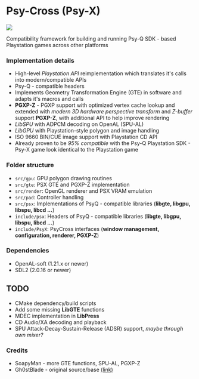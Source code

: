 # Psy-Cross (Psy-X)
![](https://i.ibb.co/PFNnw4G/PsyCross.jpg)

Compatibility framework for building and running Psy-Q SDK - based Playstation games across other platforms

### Implementation details
- High-level *Playstation API* reimplementation which translates it's calls into modern/compatible APIs
- Psy-Q - compatible headers
- Implements Geometry Transformation Engine (GTE) in software and adapts it's macros and calls
- **PGXP-Z** - PGXP support with optimized vertex cache lookup and extended with *modern 3D hardware perspective transform* and *Z-buffer* support **PGXP-Z**, with additional API to help improve rendering
- *LibSPU* with ADPCM decoding on OpenAL (SPU-AL)
- *LibGPU* with Playstation-style polygon and image handling
- ISO 9660 BIN/CUE image support with Playstation CD API
- Already proven to be *95% compatible* with the Psy-Q Playstation SDK - Psy-X game look identical to the Playstation game

### Folder structure
- `src/gpu`: GPU polygon drawing routines
- `src/gte`: PSX GTE and PGXP-Z implementation
- `src/render`: OpenGL renderer and PSX VRAM emulation
- `src/pad`: Controller handling
- `src/psx`: Implementations of PsyQ - compatible libraries (**libgte, libgpu, libspu, libcd ...**)
- `include/psx`: Headers of PsyQ - compatible libraries (**libgte, libgpu, libspu, libcd ...**)
- `include/PsyX`: PsyCross interfaces (**window management, configuration, renderer, PGXP-Z**)

### Dependencies
- OpenAL-soft (1.21.x or newer)
- SDL2 (2.0.16 or newer)

## TODO
- CMake dependency/build scripts
- Add some missing **LibGTE** functions
- MDEC implementation in **LibPress**
- CD Audio/XA decoding and playback
- SPU Attack-Decay-Sustain-Release (ADSR) support, *maybe through own mixer?*

### Credits
- SoapyMan - more GTE functions, SPU-AL, PGXP-Z
- Gh0stBlade - original source/base [(link)](https://github.com/TOMB5/TOMB5/tree/master/EMULATOR)
